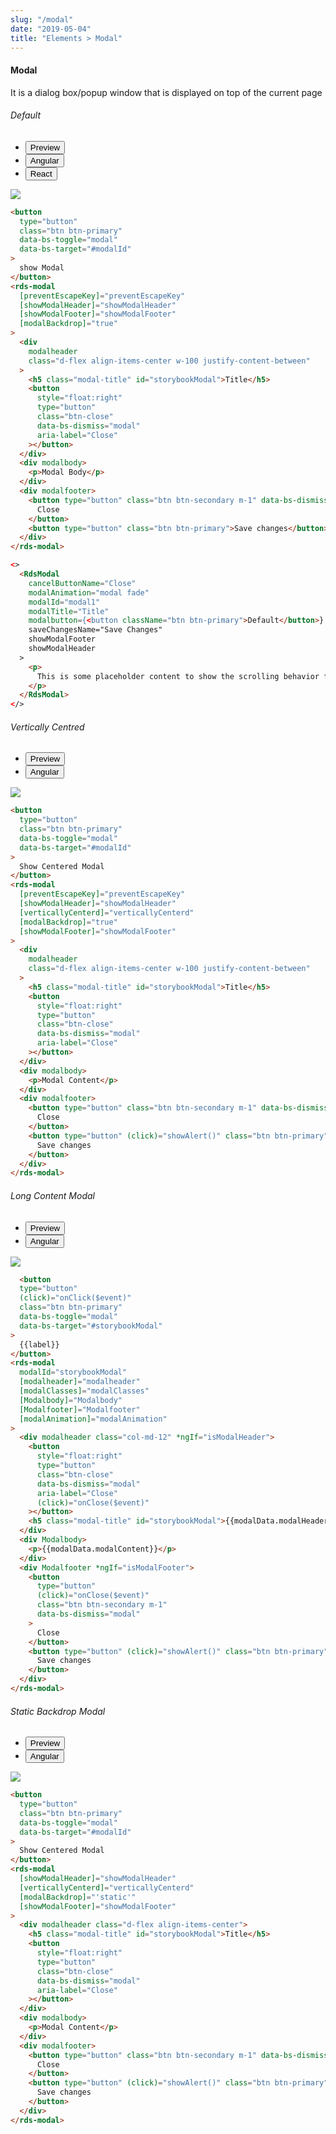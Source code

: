 ```yaml
---
slug: "/modal"
date: "2019-05-04"
title: "Elements > Modal"
---
```

<!-- CSS only -->
<link href="https://cdn.jsdelivr.net/npm/bootstrap@5.1.3/dist/css/bootstrap.min.css" rel="stylesheet" integrity="sha384-1BmE4kWBq78iYhFldvKuhfTAU6auU8tT94WrHftjDbrCEXSU1oBoqyl2QvZ6jIW3" crossorigin="anonymous">
<link rel="stylesheet" href="../assets/css/style-elements.css">

  
 

<link rel="stylesheet" href="../assets/css/main.css">

#### Modal
  
<p class="">It is a dialog box/popup window that is displayed on top of the current page</p>

<section class="py-4">
    <h6>Default</h6>
    <div class="py-3">
      <div class="cust-tabs">
        <ul class="nav nav-tabs" id="myTab" role="tablist">
          <li class="nav-item" role="presentation">
            <button class="nav-link active" id="PreviewBasic-tab" data-bs-toggle="tab" data-bs-target="#PreviewBasic" type="button" role="tab" aria-controls="PreviewBasic" aria-selected="true">Preview </button>
          </li>
          <li class="nav-item" role="presentation">
            <button class="nav-link" id="AngularBasic-tab" data-bs-toggle="tab" data-bs-target="#AngularBasic" type="button" role="tab" aria-controls="AngularBasic" aria-selec0ted="false"><i class="bi bi-code-slash" style="font-size:1.0rem"></i>Angular</button>
          </li>
             <li class="nav-item" role="presentation">
            <button class="nav-link" id="ReactBasic-tab" data-bs-toggle="tab" data-bs-target="#ReactBasic" type="button" role="tab" aria-controls="ReactBasic" aria-selected="false"><i class="bi bi-code-slash" style="font-size:1.0rem"></i>React</button>
          </li>
        </ul>
      </div>
      <div class="tab-content card border" id="myTabContent">
        <div class="tab-pane fade show active" id="PreviewBasic" role="tabpanel" aria-labelledby="PreviewBasic-tab">
         <div class="contents  p-5">
              <div class="row">
               <div class="col-md-12">
                  <img src="/images/modal-default.png" class="img-fluid w-100">
               </div>               
              </div>
                       
  </div>
        </div>
        <div class="tab-pane fade show" id="AngularBasic" role="tabpanel" aria-labelledby="AngularBasic-tab">
          <div class="contents bg-code">
<div class="row m-0">

```html
<button
  type="button"
  class="btn btn-primary"
  data-bs-toggle="modal"
  data-bs-target="#modalId"
>
  show Modal
</button>
<rds-modal
  [preventEscapeKey]="preventEscapeKey"
  [showModalHeader]="showModalHeader"
  [showModalFooter]="showModalFooter"
  [modalBackdrop]="true"
>
  <div
    modalheader
    class="d-flex align-items-center w-100 justify-content-between"
  >
    <h5 class="modal-title" id="storybookModal">Title</h5>
    <button
      style="float:right"
      type="button"
      class="btn-close"
      data-bs-dismiss="modal"
      aria-label="Close"
    ></button>
  </div>
  <div modalbody>
    <p>Modal Body</p>
  </div>
  <div modalfooter>
    <button type="button" class="btn btn-secondary m-1" data-bs-dismiss="modal">
      Close
    </button>
    <button type="button" class="btn btn-primary">Save changes</button>
  </div>
</rds-modal>
```
</div>
</div>
  </div>
  <!-- React Start -->
        <div class="tab-pane fade show" id="ReactBasic" role="tabpanel" aria-labelledby="ReactBasic-tab">
          <div class="contents bg-code ">
<div class="row text-white m-0 p-4">

```html
<>
  <RdsModal
    cancelButtonName="Close"
    modalAnimation="modal fade"
    modalId="modal1"
    modalTitle="Title"
    modalbutton={<button className="btn btn-primary">Default</button>}
    saveChangesName="Save Changes"
    showModalFooter
    showModalHeader
  >
    <p>
      This is some placeholder content to show the scrolling behavior for modals. Instead of repeating the text the modal, we use an inline style set a minimum height, thereby extending the length of the overall modal and demonstrating the overflow scrolling. When content becomes longer than the height of the viewport, scrolling will move the modal as needed.
    </p>
  </RdsModal>
</>
```

</div>
          </div>
        </div>
<!-- React end -->
        </div>
      </div>
    </div>
  </section>

<!-- Verticall centred -->

  <section class="py-4">
    <h6>Vertically Centred</h6>
    <div class="py-3">
      <div class="cust-tabs">
        <ul class="nav nav-tabs" id="myTab" role="tablist">
          <li class="nav-item" role="presentation">
            <button class="nav-link active" id="PreviewBasic-tab" data-bs-toggle="tab" data-bs-target="#PreviewBasic" type="button" role="tab" aria-controls="PreviewBasic" aria-selected="true">Preview </button>
          </li>
          <li class="nav-item" role="presentation">
            <button class="nav-link" id="AngularBasic-tab" data-bs-toggle="tab" data-bs-target="#AngularBasic" type="button" role="tab" aria-controls="AngularBasic" aria-selec0ted="false"><i class="bi bi-code-slash" style="font-size:1.0rem"></i>Angular</button>
          </li>
        </ul>
      </div>
      <div class="tab-content card border" id="myTabContent">
        <div class="tab-pane fade show active" id="PreviewBasic" role="tabpanel" aria-labelledby="PreviewBasic-tab">
         <div class="contents  p-5">
              <div class="row">
               <div class="col-md-12">
                  <img src="/images/modal-vertically-centred.png" class="img-fluid w-100">
               </div>               
              </div>
                       
  </div>
        </div>
        <div class="tab-pane fade show" id="AngularBasic" role="tabpanel" aria-labelledby="AngularBasic-tab">
          <div class="contents bg-code">
<div class="row m-0">

```html
<button
  type="button"
  class="btn btn-primary"
  data-bs-toggle="modal"
  data-bs-target="#modalId"
>
  Show Centered Modal
</button>
<rds-modal
  [preventEscapeKey]="preventEscapeKey"
  [showModalHeader]="showModalHeader"
  [verticallyCenterd]="verticallyCenterd"
  [modalBackdrop]="true"
  [showModalFooter]="showModalFooter"
>
  <div
    modalheader
    class="d-flex align-items-center w-100 justify-content-between"
  >
    <h5 class="modal-title" id="storybookModal">Title</h5>
    <button
      style="float:right"
      type="button"
      class="btn-close"
      data-bs-dismiss="modal"
      aria-label="Close"
    ></button>
  </div>
  <div modalbody>
    <p>Modal Content</p>
  </div>
  <div modalfooter>
    <button type="button" class="btn btn-secondary m-1" data-bs-dismiss="modal">
      Close
    </button>
    <button type="button" (click)="showAlert()" class="btn btn-primary">
      Save changes
    </button>
  </div>
</rds-modal>
```
 </div>
     </div>
        </div>
      </div>
    </div>
   </section>
<!-- Long Content Modal -->

<section class="py-4">
    <h6>Long Content Modal</h6>
    <div class="py-3">
      <div class="cust-tabs">
        <ul class="nav nav-tabs" id="myTab" role="tablist">
          <li class="nav-item" role="presentation">
            <button class="nav-link active" id="PreviewBasic-tab1" data-bs-toggle="tab" data-bs-target="#PreviewBasic1" type="button" role="tab" aria-controls="PreviewBasic" aria-selected="true">Preview </button>
          </li>
          <li class="nav-item" role="presentation">
            <button class="nav-link" id="AngularBasic-tab1" data-bs-toggle="tab" data-bs-target="#AngularBasic1" type="button" role="tab" aria-controls="AngularBasic" aria-selec0ted="false"><i class="bi bi-code-slash" style="font-size:1.0rem"></i>Angular</button>
          </li>
        </ul>
      </div>
      <div class="tab-content card border" id="myTabContent">
        <div class="tab-pane fade show active" id="PreviewBasic1" role="tabpanel" aria-labelledby="PreviewBasic-tab1">
         <div class="contents  p-5">
              <div class="row">
                 <div class="col-md-12">
                     <img src="/images/modal-long-content.png" class="img-fuild w-50">
                </div>              
              </div>
                       
  </div>
        </div>
        <div class="tab-pane fade show" id="AngularBasic1" role="tabpanel" aria-labelledby="AngularBasic-tab1">
          <div class="contents bg-code">
<div class="row m-0">

```html
  <button
  type="button"
  (click)="onClick($event)"
  class="btn btn-primary"
  data-bs-toggle="modal"
  data-bs-target="#storybookModal"
>
  {{label}}
</button>
<rds-modal
  modalId="storybookModal"
  [modalheader]="modalheader"
  [modalClasses]="modalClasses"
  [Modalbody]="Modalbody"
  [Modalfooter]="Modalfooter"
  [modalAnimation]="modalAnimation"
>
  <div modalheader class="col-md-12" *ngIf="isModalHeader">
    <button
      style="float:right"
      type="button"
      class="btn-close"
      data-bs-dismiss="modal"
      aria-label="Close"
      (click)="onClose($event)"
    ></button>
    <h5 class="modal-title" id="storybookModal">{{modalData.modalHeader}}</h5>
  </div>
  <div Modalbody>
    <p>{{modalData.modalContent}}</p>
  </div>
  <div Modalfooter *ngIf="isModalFooter">
    <button
      type="button"
      (click)="onClose($event)"
      class="btn btn-secondary m-1"
      data-bs-dismiss="modal"
    >
      Close
    </button>
    <button type="button" (click)="showAlert()" class="btn btn-primary">
      Save changes
    </button>
  </div>
</rds-modal>
```
</div>
</div>
  </div>
        </div>
      </div>
    </div>
  </section>

<!-- Static Backdrop Modal -->

<section class="py-4">
    <h6>Static Backdrop Modal</h6>
    <div class="py-3">
      <div class="cust-tabs">
        <ul class="nav nav-tabs" id="myTab" role="tablist">
          <li class="nav-item" role="presentation">
            <button class="nav-link active" id="PreviewVertical-tab2" data-bs-toggle="tab" data-bs-target="#PreviewVertical" type="button" role="tab" aria-controls="PreviewVertical" aria-selected="true">Preview </button>
          </li>
          <li class="nav-item" role="presentation">
            <button class="nav-link" id="AngularVertical-tab2" data-bs-toggle="tab" data-bs-target="#AngularVertical" type="button" role="tab" aria-controls="AngularVertical" aria-selec0ted="false"><i class="bi bi-code-slash" style="font-size:1.0rem"></i>Angular</button>
          </li>
        </ul>
      </div>
      <div class="tab-content card border" id="myTabContent">
        <div class="tab-pane fade show active" id="PreviewVertical" role="tabpanel" aria-labelledby="PreviewVertical-tab2">
         <div class="contents  p-5">
              <div class="row">
               <div class="col-md-12">
                  <img src="/images/modal-vertically-aligned.png" class="img-fuild w-50">
               </div>               
              </div>
                       
  </div>
        </div>
        <div class="tab-pane fade show" id="AngularVertical" role="tabpanel" aria-labelledby="AngularVertical-tab2">
          <div class="contents bg-code">
<div class="row m-0">

```html
<button
  type="button"
  class="btn btn-primary"
  data-bs-toggle="modal"
  data-bs-target="#modalId"
>
  Show Centered Modal
</button>
<rds-modal
  [showModalHeader]="showModalHeader"
  [verticallyCenterd]="verticallyCenterd"
  [modalBackdrop]="'static'"
  [showModalFooter]="showModalFooter"
>
  <div modalheader class="d-flex align-items-center">
    <h5 class="modal-title" id="storybookModal">Title</h5>
    <button
      style="float:right"
      type="button"
      class="btn-close"
      data-bs-dismiss="modal"
      aria-label="Close"
    ></button>
  </div>
  <div modalbody>
    <p>Modal Content</p>
  </div>
  <div modalfooter>
    <button type="button" class="btn btn-secondary m-1" data-bs-dismiss="modal">
      Close
    </button>
    <button type="button" (click)="showAlert()" class="btn btn-primary">
      Save changes
    </button>
  </div>
</rds-modal>
 
```
</div>
</div>
  </div>
        </div>
      </div>
    </div>
  </section>

  